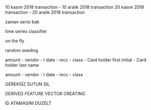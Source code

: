 10 kasım 2018 transaction - 10 aralık 2018 transaction
20 kasım 2018 transaction - 20 aralık 2018 transaction


zaman serisi bak


time series classifier


on the fly


random seeding



amount - vendor - t date - mcc - class - Card holder first initial - Card holder last name

amount - vendor - t date - mcc - class



GEREKSİZ SUTUN SIL

DERIVED FEATURE VECTOR CREATING

ID ATAMASINI DUZELT
